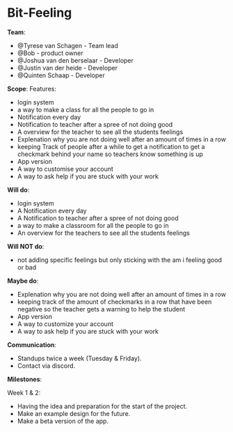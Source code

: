 # Bit-Feeling

**Team**:

- @Tyrese van Schagen - Team lead
- @Bob - product owner
- @Joshua van den berselaar - Developer
- @Justin van der heide - Developer
- @Quinten Schaap - Developer

**Scope**:
Features:
- login system
- a way to make a class for all the people to go in
- Notification every day
- Notification to teacher after a spree of not doing good
- A overview for the teacher to see all the students feelings
- Explenation why you are not doing well after an amount of times in a row
-  keeping Track of people after a while to get a notification to get a checkmark behind your name so teachers know something is up
- App version
- A way to customise your account
- A way to ask help if you are stuck with your work

**Will do**:
- login system
- A Notification every day
- A Notification to teacher after a spree of not doing good
- a way to make a classroom for all the people to go in
- An overview for the teachers to see all the students feelings


**Will NOT do**:
- not adding specific feelings but only sticking with the am i feeling good or bad


**Maybe do**:
- Explenation why you are not doing well after an amount of times in a row
- keeping track of the amount of checkmarks in a row that have been negative so the teacher gets a warning to help the student
- App version
- A way to customize your account
- A way to ask help if you are stuck with your work

**Communication**:
- Standups twice a week (Tuesday & Friday).
- Contact via discord.

**Milestones**:

Week 1 & 2: 
- Having the idea and preparation for the start of the project.
- Make an example design for the future.
- Make a beta version of the app.
